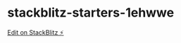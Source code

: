 # stackblitz-starters-1ehwwe

[Edit on StackBlitz ⚡️](https://stackblitz.com/edit/stackblitz-starters-1ehwwe)